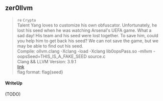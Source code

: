 ## zer0llvm

> `re` `Crypto` <br>
> Talent Yang loves to customize his own obfuscator. Unfortunately, he lost his seed when he was watching Arsenal's UEFA game. What a sad day! His team and his seed were lost together. To save him, could you help him to get back his seed? We can not save the game, but we may be able to find out his seed. <br>
> Compile: ollvm.clang -Xclang -load -Xclang lib0opsPass.so -mllvm -oopsSeed=THIS_IS_A_FAKE_SEED source.c <br>
> Clang && LLVM Version: 3.9.1 <br>
> [link](./zer0llvm.tar.gz) <br>
> flag format: flag{seed}

#### WriteUp

(TODO)